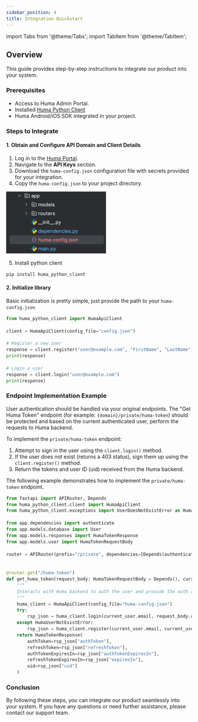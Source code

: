 ```yaml
---
sidebar_position: 4
title: Integration Quickstart
---
```


import Tabs from '@theme/Tabs';
import TabItem from '@theme/TabItem';

## Overview

This guide provides step-by-step instructions to integrate our product into your system.

### Prerequisites

- Access to Huma Admin Portal.
- Installed [Huma Python Client](https://github.com/huma-engineering/huma-python-client)
- Huma Android/iOS SDK integrated in your project.

### Steps to Integrate

#### 1. Obtain and Configure API Domain and Client Details

1. Log in to the [Huma Portal](https://your-cloud-portal-url.com).
2. Navigate to the **API Keys** section.
3. Download the `huma-config.json` configuration file with secrets provided for your integration.
4. Copy the `huma-config.json` to your project directory.

![config_file.png](config_file.png)

5. Install python client

```bash
pip install huma_python_client
```

#### 2. Initialize library

Basic initialization is pretty simple, just provide the path to your `huma-config.json`

```python
from huma_python_client import HumaApiClient

client = HumaApiClient(config_file="config.json")

# Register a new user
response = client.register("user@example.com", "FirstName", "LastName")
print(response)

# Login a user
response = client.login("user@example.com")
print(response)
```

### Endpoint Implementation Example

User authentication should be handled via your original endpoints. The "Get Huma Token" endpoint (for example: `{domain}/private/huma-token`) should be protected and based on the current authenticated user, perform the requests to Huma backend.

To implement the `private/huma-token` endpoint:

1. Attempt to sign in the user using the `client.login()` method.
2. If the user does not exist (returns a 403 status), sign them up using the `client.register()` method.
3. Return the tokens and user ID (uid) received from the Huma backend.

The following example demonstrates how to implement the `private/huma-token` endpoint.

<Tabs>
<TabItem value="python" label="Python">

```py
from fastapi import APIRouter, Depends
from huma_python_client.client import HumaApiClient
from huma_python_client.exceptions import UserDoesNotExistError as HumaUserNotExistError

from app.dependencies import authenticate
from app.models.database import User
from app.models.responses import HumaTokenResponse
from app.models.user import HumaTokenRequestBody

router = APIRouter(prefix="/private", dependencies=[Depends(authenticate)], tags=['Huma'])


@router.get("/huma-token")
def get_huma_token(request_body: HumaTokenRequestBody = Depends(), current_user: User = Depends(authenticate)) -> HumaTokenResponse:
    """
    Interacts with Huma backend to auth the user and provide the auth and refresh tokens for Huma sdk.
    """
    huma_client = HumaApiClient(config_file="huma-config.json")
    try:
        rsp_json = huma_client.login(current_user.email, request_body.client_type)
    except HumaUserNotExistError:
        rsp_json = huma_client.register(current_user.email, current_user.firstName, current_user.lastName, request_body.client_type)
    return HumaTokenResponse(
        authToken=rsp_json["authToken"],
        refreshToken=rsp_json["refreshToken"],
        authTokenExpiresIn=rsp_json["authTokenExpiresIn"],
        refreshTokenExpiresIn=rsp_json["expiresIn"],
        uid=rsp_json["uid"]
    )

```

</TabItem>
</Tabs>

### Conclusion

By following these steps, you can integrate our product seamlessly into your system. If you have any questions or need further assistance, please contact our support team.
